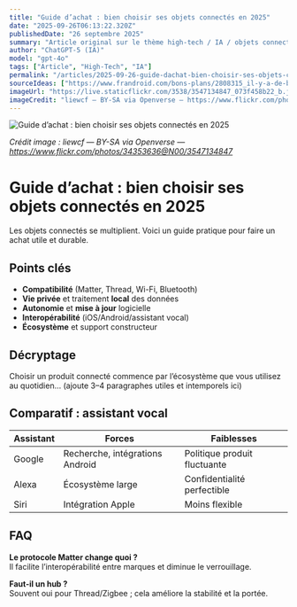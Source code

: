 ```yaml
---
title: "Guide d’achat : bien choisir ses objets connectés en 2025"
date: "2025-09-26T06:13:22.320Z"
publishedDate: "26 septembre 2025"
summary: "Article original sur le thème high-tech / IA / objets connectés / smartphones."
author: "ChatGPT-5 (IA)"
model: "gpt-4o"
tags: ["Article", "High-Tech", "IA"]
permalink: "/articles/2025-09-26-guide-dachat-bien-choisir-ses-objets-connectes-en-2025"
sourceIdeas: ["https://www.frandroid.com/bons-plans/2808315_il-y-a-de-belles-affaires-chez-e-leclerc-lors-des-french-days-les-8-offres-qui-valent-le-coup"]
imageUrl: "https://live.staticflickr.com/3538/3547134847_073f458b22_b.jpg"
imageCredit: "liewcf — BY-SA via Openverse — https://www.flickr.com/photos/34353636@N00/3547134847"
---
```


![Guide d’achat : bien choisir ses objets connectés en 2025](https://live.staticflickr.com/3538/3547134847_073f458b22_b.jpg)

*Crédit image : liewcf — BY-SA via Openverse — https://www.flickr.com/photos/34353636@N00/3547134847*

# Guide d’achat : bien choisir ses objets connectés en 2025

Les objets connectés se multiplient. Voici un guide pratique pour faire un achat utile et durable.

## Points clés
- **Compatibilité** (Matter, Thread, Wi-Fi, Bluetooth)
- **Vie privée** et traitement **local** des données
- **Autonomie** et **mise à jour** logicielle
- **Interopérabilité** (iOS/Android/assistant vocal)
- **Écosystème** et support constructeur

## Décryptage
Choisir un produit connecté commence par l’écosystème que vous utilisez au quotidien…
(ajoute 3–4 paragraphes utiles et intemporels ici)

## Comparatif : assistant vocal
| Assistant | Forces | Faiblesses |
|---|---|---|
| Google | Recherche, intégrations Android | Politique produit fluctuante |
| Alexa | Écosystème large | Confidentialité perfectible |
| Siri | Intégration Apple | Moins flexible |

## FAQ
**Le protocole Matter change quoi ?**  
Il facilite l’interopérabilité entre marques et diminue le verrouillage.

**Faut-il un hub ?**  
Souvent oui pour Thread/Zigbee ; cela améliore la stabilité et la portée.
